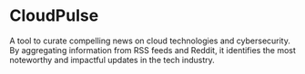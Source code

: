 # CloudPulse
A tool to curate compelling news on cloud technologies and cybersecurity. By aggregating information from RSS feeds and Reddit, it identifies the most noteworthy and impactful updates in the tech industry.
